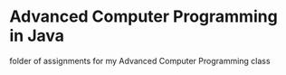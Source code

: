 # Advanced Computer Programming in Java
folder of assignments for my Advanced Computer Programming class

